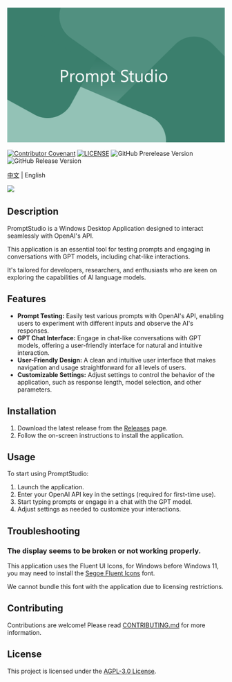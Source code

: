 ![](./.github/splash.svg)

[![Contributor Covenant](https://img.shields.io/badge/Contributor%20Covenant-2.1-4baaaa.svg)](./CODE_OF_CONDUCT.md)
[![LICENSE](https://img.shields.io/github/license/lightsing/PromptStudio)](./LICENSE)
![GitHub Prerelease Version](https://img.shields.io/github/v/release/lightsing/PromptStudio?include_prereleases&label=latest)
![GitHub Release Version](https://img.shields.io/github/v/release/lightsing/PromptStudio?label=stable)

[中文](./README-zhCN.md) | English

![](./.github/preview-enUS.png)

## Description

PromptStudio is a Windows Desktop Application designed to interact seamlessly with OpenAI's API.

This application is an essential tool for testing prompts and engaging in conversations with GPT models,
including chat-like interactions.

It's tailored for developers, researchers, and enthusiasts who are keen on exploring the capabilities of AI language models.

## Features

- **Prompt Testing:** Easily test various prompts with OpenAI's API, enabling users to experiment with different inputs and observe the AI's responses.
- **GPT Chat Interface:** Engage in chat-like conversations with GPT models, offering a user-friendly interface for natural and intuitive interaction.
- **User-Friendly Design:** A clean and intuitive user interface that makes navigation and usage straightforward for all levels of users.
- **Customizable Settings:** Adjust settings to control the behavior of the application, such as response length, model selection, and other parameters.

## Installation

1. Download the latest release from the [Releases](https://github.com/lightsing/PromptStudio/releases) page.
2. Follow the on-screen instructions to install the application.

## Usage

To start using PromptStudio:

1. Launch the application.
2. Enter your OpenAI API key in the settings (required for first-time use).
3. Start typing prompts or engage in a chat with the GPT model.
4. Adjust settings as needed to customize your interactions.

## Troubleshooting

### The display seems to be broken or not working properly.

This application uses the Fluent UI Icons, for Windows before Windows 11,
you may need to install the [Segoe Fluent Icons](https://aka.ms/SegoeFluentIcons) font.

We cannot bundle this font with the application due to licensing restrictions.

## Contributing

Contributions are welcome! Please read [CONTRIBUTING.md](./CONTRIBUTING.md) for more information.

## License

This project is licensed under the [AGPL-3.0 License](./LICENSE).
